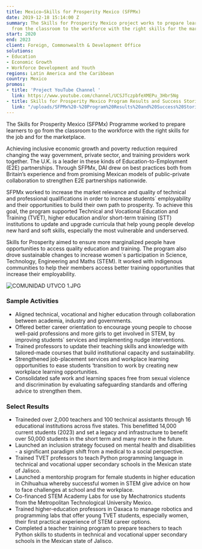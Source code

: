 ```yaml
---
title: Mexico—Skills for Prosperity Mexico (SFPMx)
date: 2019-12-18 15:14:00 Z
summary: The Skills for Prosperity Mexico project works to prepare learners to go
  from the classroom to the workforce with the right skills for the marketplace.
start: 2020
end: 2023
client: Foreign, Commonwealth & Development Office
solutions:
- Education
- Economic Growth
- Workforce Development and Youth
regions: Latin America and the Caribbean
country: Mexico
promos:
- title: 'Project YouTube Channel '
  link: https://www.youtube.com/channel/UCSJTczpbfeXMEPu_3Hbr5Ng
- title: Skills for Prosperity Mexico Program Results and Success Stories
  link: "/uploads/SFPMx%20-%20Program%20Results%20and%20Success%20Stories-bdb786.pdf"
---
```


The Skills for Prosperity Mexico (SFPMx) Programme worked to prepare learners to go from the classroom to the workforce with the right skills for the job and for the marketplace.
 
Achieving inclusive economic growth and poverty reduction required changing the way government, private sector, and training providers work together. The U.K. is a leader in these kinds of Education-to-Employment (E2E) partnerships. Through SFPMx, DAI drew on best practices both from Britain’s experience and from promising Mexican models of public-private collaboration to strengthen E2E partnerships nationwide.
 
SFPMx worked to increase the market relevance and quality of technical and professional qualifications in order to increase students´ employability and their opportunities to build their own path to prosperity. To achieve this goal, the program supported Technical and Vocational Education and Training (TVET), higher education and/or short-term training (STT) institutions to update and upgrade curricula that help young people develop new hard and soft skills, especially the most vulnerable and underserved. 

Skills for Prosperity aimed to ensure more marginalized people have opportunities to access quality education and training. The program also drove sustainable changes to increase women´s participation in Science, Technology, Engineering and Maths (STEM). It worked with indigenous communities to help their members access better training opportunities that increase their employability.

![COMUNIDAD UTVCO 1.JPG](/uploads/COMUNIDAD%20UTVCO%201.JPG)

### Sample Activities

* Aligned technical, vocational and higher education through collaboration between academia, industry and governments. 
* Offered better career orientation to encourage young people to choose well-paid professions and more girls to get involved in STEM, by improving students´ services and implementing nudge interventions.
* Trained professors to update their teaching skills and knowledge with tailored-made courses that build institutional capacity and sustainability.
* Strengthened job-placement services and workplace learning opportunities to ease students ‘transition to work by creating new workplace learning opportunities.
* Consolidated safe work and learning spaces free from sexual violence and discrimination by evaluating safeguarding standards and offering advice to strengthen them. 

### Select Results

* Traineded over 2,000 teachers and 100 technical assistants through 16 educational institutions across five states. This benefitted 14,000 current students (2023) and set a legacy and infrastructure to benefit over 50,000 students in the short term and many more in the future.
* Launched an inclusion strategy focused on mental health and disabilities - a significant paradigm shift from a medical to a social perspective.  
* Trained TVET professors to teach Python programming language in technical and vocational upper secondary schools in the Mexican state of Jalisco.
* Launched a mentorship program for female students in higher education in Chihuahua whereby successful women in STEM give advice on how to face challenges at school and the workplace.
* Co-financed STEM Academy Labs for use by Mechatronics students from the Metropolitan Technological University Mexico.
* Trained higher-education professors in Oaxaca to manage robotics and programming labs that offer young TVET students, especially women,  their first practical experience of STEM career options. 
* Completed a teacher training program to prepare teachers to teach Python skills to students in technical and vocational upper secondary schools in the Mexican state of Jalisco. 
